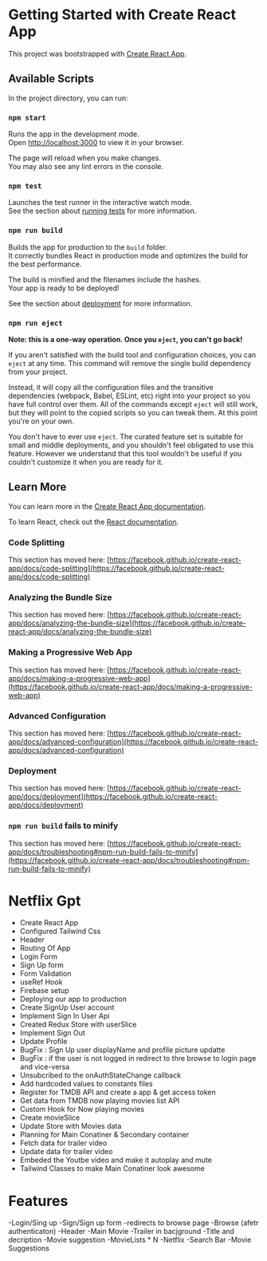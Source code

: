 # Getting Started with Create React App

This project was bootstrapped with [Create React App](https://github.com/facebook/create-react-app).

## Available Scripts

In the project directory, you can run:

### `npm start`

Runs the app in the development mode.\
Open [http://localhost:3000](http://localhost:3000) to view it in your browser.

The page will reload when you make changes.\
You may also see any lint errors in the console.

### `npm test`

Launches the test runner in the interactive watch mode.\
See the section about [running tests](https://facebook.github.io/create-react-app/docs/running-tests) for more information.

### `npm run build`

Builds the app for production to the `build` folder.\
It correctly bundles React in production mode and optimizes the build for the best performance.

The build is minified and the filenames include the hashes.\
Your app is ready to be deployed!

See the section about [deployment](https://facebook.github.io/create-react-app/docs/deployment) for more information.

### `npm run eject`

**Note: this is a one-way operation. Once you `eject`, you can't go back!**

If you aren't satisfied with the build tool and configuration choices, you can `eject` at any time. This command will remove the single build dependency from your project.

Instead, it will copy all the configuration files and the transitive dependencies (webpack, Babel, ESLint, etc) right into your project so you have full control over them. All of the commands except `eject` will still work, but they will point to the copied scripts so you can tweak them. At this point you're on your own.

You don't have to ever use `eject`. The curated feature set is suitable for small and middle deployments, and you shouldn't feel obligated to use this feature. However we understand that this tool wouldn't be useful if you couldn't customize it when you are ready for it.

## Learn More

You can learn more in the [Create React App documentation](https://facebook.github.io/create-react-app/docs/getting-started).

To learn React, check out the [React documentation](https://reactjs.org/).

### Code Splitting

This section has moved here: [https://facebook.github.io/create-react-app/docs/code-splitting](https://facebook.github.io/create-react-app/docs/code-splitting)

### Analyzing the Bundle Size

This section has moved here: [https://facebook.github.io/create-react-app/docs/analyzing-the-bundle-size](https://facebook.github.io/create-react-app/docs/analyzing-the-bundle-size)

### Making a Progressive Web App

This section has moved here: [https://facebook.github.io/create-react-app/docs/making-a-progressive-web-app](https://facebook.github.io/create-react-app/docs/making-a-progressive-web-app)

### Advanced Configuration

This section has moved here: [https://facebook.github.io/create-react-app/docs/advanced-configuration](https://facebook.github.io/create-react-app/docs/advanced-configuration)

### Deployment

This section has moved here: [https://facebook.github.io/create-react-app/docs/deployment](https://facebook.github.io/create-react-app/docs/deployment)

### `npm run build` fails to minify

This section has moved here: [https://facebook.github.io/create-react-app/docs/troubleshooting#npm-run-build-fails-to-minify](https://facebook.github.io/create-react-app/docs/troubleshooting#npm-run-build-fails-to-minify)




# Netflix Gpt

 - Create React App
 - Configured Tailwind Css
 - Header
 - Routing Of App
 - Login Form
 - Sign Up form
 - Form Validation
 - useRef Hook
 - Firebase setup
 - Deploying our app to production
 - Create SignUp User account
 - Implement Sign In User Api
 - Created Redux Store with userSlice
 - Implement Sign Out
 - Update Profile
 - BugFix : Sign Up user displayName and profile picture updatte
 - BugFix : if the user is not logged in redirect to thre browse to login page and vice-versa
 - Unsubcribed to the onAuthStateChange callback
 - Add hardcoded values to constants files
 - Register for TMDB API and create a app & get access token
 - Get data from TMDB now playing movies list API
 - Custom Hook for Now playing movies
 - Create movieSlice
 - Update Store with Movies data
 - Planning for Main Conatiner & Secondary container
 - Fetch data for trailer video
 - Update data for trailer video
 - Embeded the Youtbe video and make it autoplay and mute
 - Tailwind Classes to make Main Conatiner look awesome


 # Features
 -Login/Sing up
    -Sign/Sign up form
    -redirects to browse page
 -Browse (afetr authenticaton)
    -Header
    -Main Movie
       -Trailer in bacjground
       -Title and decription
       -Movie suggestion 
           -MovieLists * N
-Netflix
    -Search Bar
    -Movie Suggestions
    